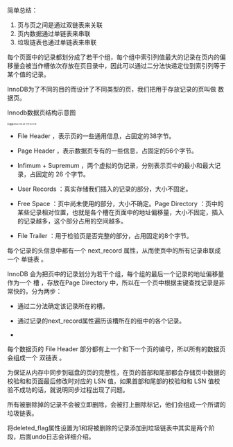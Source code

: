 简单总结：

1. 页与页之间是通过双链表来关联
2. 页内数据通过单链表来串联
3. 垃圾链表也通过单链表来串联

每个页面中的记录都划分成了若干个组，每个组中索引列值最大的记录在页内的偏移量会被当作槽依次存放在页目录中，因此可以通过二分法快递定位到索引列等于某个值的记录。



InnoDB为了不同的目的而设计了不同类型的页，我们把用于存放记录的页叫做 数据页。

Innodb数据页结构示意图

<img src="/Users/sh00050ml/Library/Application Support/typora-user-images/c_5_page_construct.png" alt="截屏2022-09-20 下午12.11.18" style="zoom:33%;" />

* File Header ，表示页的一些通用信息，占固定的38字节。

* Page Header ，表示数据页专有的一些信息，占固定的56个字节。

* Infimum + Supremum ，两个虚拟的伪记录，分别表示页中的最小和最大记录，占固定的 26 个字节。

* User Records ：真实存储我们插入的记录的部分，大小不固定。

* Free Space ：页中尚未使用的部分，大小不确定。Page Directory ：页中的某些记录相对位置，也就是各个槽在页面中的地址偏移量，大小不固定，插入的记录越多，这个部分占用的空间越多。

* File Trailer ：用于检验页是否完整的部分，占用固定的8个字节。



每个记录的头信息中都有一个 next_record 属性，从而使页中的所有记录串联成一个 单链表 。



InnoDB 会为把页中的记录划分为若干个组，每个组的最后一个记录的地址偏移量作为一个 槽 ，存放在Page Directory 中，所以在一个页中根据主键查找记录是非常快的，分为两步：

* 通过二分法确定该记录所在的槽。

* 通过记录的next_record属性遍历该槽所在的组中的各个记录。
* 

每个数据页的 File Header 部分都有上一个和下一个页的编号，所以所有的数据页会组成一个 双链表 。



为保证从内存中同步到磁盘的页的完整性，在页的首部和尾部都会存储页中数据的校验和和页面最后修改时对应的 LSN 值，如果首部和尾部的校验和和 LSN 值校验不成功的话，就说明同步过程出现了问题。

所有被删除掉的记录不会被立即删除，会被打上删除标记，他们会组成一个所谓的 垃圾链表。

将deleted_flag属性设置为1和将被删除的记录添加到垃圾链表中其实是两个阶段，后面undo日志会详细介绍。